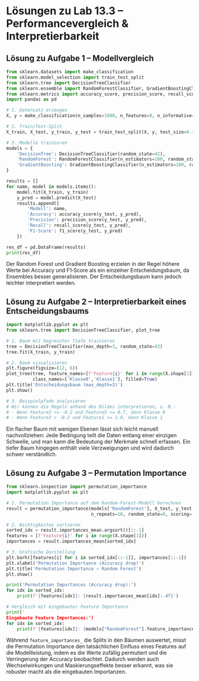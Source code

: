 # Lösungen zu Lab 13.3 – Performancevergleich & Interpretierbarkeit

## Lösung zu Aufgabe 1 – Modellvergleich

```python
from sklearn.datasets import make_classification
from sklearn.model_selection import train_test_split
from sklearn.tree import DecisionTreeClassifier
from sklearn.ensemble import RandomForestClassifier, GradientBoostingClassifier
from sklearn.metrics import accuracy_score, precision_score, recall_score, f1_score
import pandas as pd

# 1. Datensatz erzeugen
X, y = make_classification(n_samples=1000, n_features=8, n_informative=6, random_state=42)

# 2. Train/Test-Split
X_train, X_test, y_train, y_test = train_test_split(X, y, test_size=0.3, random_state=42)

# 3. Modelle trainieren
models = {
    'DecisionTree': DecisionTreeClassifier(random_state=42),
    'RandomForest': RandomForestClassifier(n_estimators=100, random_state=42),
    'GradientBoosting': GradientBoostingClassifier(n_estimators=100, random_state=42)
}

results = []
for name, model in models.items():
    model.fit(X_train, y_train)
    y_pred = model.predict(X_test)
    results.append({
        'Modell': name,
        'Accuracy': accuracy_score(y_test, y_pred),
        'Precision': precision_score(y_test, y_pred),
        'Recall': recall_score(y_test, y_pred),
        'F1-Score': f1_score(y_test, y_pred)
    })

res_df = pd.DataFrame(results)
print(res_df)
```

Der Random Forest und Gradient Boosting erzielen in der Regel höhere Werte bei Accuracy und F1‑Score als ein einzelner Entscheidungsbaum, da Ensembles besser generalisieren. Der Entscheidungsbaum kann jedoch leichter interpretiert werden.

## Lösung zu Aufgabe 2 – Interpretierbarkeit eines Entscheidungsbaums

```python
import matplotlib.pyplot as plt
from sklearn.tree import DecisionTreeClassifier, plot_tree

# 1. Baum mit begrenzter Tiefe trainieren
tree = DecisionTreeClassifier(max_depth=3, random_state=42)
tree.fit(X_train, y_train)

# 2. Baum visualisieren
plt.figure(figsize=(12, 6))
plot_tree(tree, feature_names=[f'Feature{i}' for i in range(X.shape[1])],
          class_names=['Klasse0','Klasse1'], filled=True)
plt.title('Entscheidungsbaum (max_depth=3)')
plt.show()

# 3. Beispielpfade analysieren
# Wir können die Regeln anhand des Bildes interpretieren, z. B.:
# - Wenn Feature3 <= -0.2 und Feature5 <= 0.7, dann Klasse 0
# - Wenn Feature3 > -0.2 und Feature1 <= 1.0, dann Klasse 1
```

Ein flacher Baum mit wenigen Ebenen lässt sich leicht manuell nachvollziehen: Jede Bedingung teilt die Daten entlang einer einzigen Schwelle, und man kann die Bedeutung der Merkmale schnell erfassen. Ein tiefer Baum hingegen enthält viele Verzweigungen und wird dadurch schwer verständlich.

## Lösung zu Aufgabe 3 – Permutation Importance

```python
from sklearn.inspection import permutation_importance
import matplotlib.pyplot as plt

# 1. Permutation Importance auf dem Random-Forest-Modell berechnen
result = permutation_importance(models['RandomForest'], X_test, y_test,
                                n_repeats=10, random_state=0, scoring='accuracy')

# 2. Wichtigkeiten sortieren
sorted_idx = result.importances_mean.argsort()[::-1]
features = [f'Feature{i}' for i in range(X.shape[1])]
importances = result.importances_mean[sorted_idx]

# 3. Grafische Darstellung
plt.barh([features[i] for i in sorted_idx[::-1]], importances[::-1])
plt.xlabel('Permutation Importance (Accuracy drop)')
plt.title('Permutation Importance – Random Forest')
plt.show()

print('Permutation Importances (Accuracy drop):')
for idx in sorted_idx:
    print(f'{features[idx]}: {result.importances_mean[idx]:.4f}')

# Vergleich mit eingebauter Feature Importance
print('
Eingebaute Feature Importances:')
for idx in sorted_idx:
    print(f'{features[idx]}: {models["RandomForest"].feature_importances_[idx]:.4f}')
```

Während `feature_importances_` die Splits in den Bäumen auswertet, misst die Permutation Importance den tatsächlichen Einfluss eines Features auf die Modellleistung, indem es die Werte zufällig permutiert und die Verringerung der Accuracy beobachtet. Dadurch werden auch Wechselwirkungen und Maskierungseffekte besser erkannt, was sie robuster macht als die eingebauten Importanzen.
